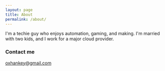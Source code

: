 ```yaml
---
layout: page
title: About
permalink: /about/
---
```


I'm a techie guy who enjoys automation, gaming, and making. I'm married with two kids, and I work for a major cloud provider.

### Contact me

[oxhankey@gmail.com](mailto:oxhankey@gmail.com)
